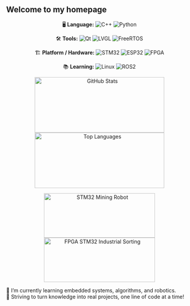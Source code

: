 ## Welcome to my homepage

<!-- 技能栈 Tech Stack -->
<p align="center">
  <!-- Language -->
  🖥️ <strong>Language:</strong>
  <img src="https://img.shields.io/badge/language-C/C++-blue" alt="C++"/>
  <img src="https://img.shields.io/badge/language-Python-blue" alt="Python"/>
</p>

<p align="center">
  <!-- Tools -->
  🛠️ <strong>Tools:</strong>
  <img src="https://img.shields.io/badge/tools-Qt-yellow" alt="Qt"/>
  <img src="https://img.shields.io/badge/tools-LVGL-yellow" alt="LVGL"/>
  <img src="https://img.shields.io/badge/tools-FreeRTOS-yellow" alt="FreeRTOS"/>
</p>

<p align="center">
  <!-- Platform / Hardware -->
  🏗️ <strong>Platform / Hardware:</strong>
  <img src="https://img.shields.io/badge/platform-STM32-green" alt="STM32"/>
  <img src="https://img.shields.io/badge/platform-ESP32-green" alt="ESP32"/>
  <img src="https://img.shields.io/badge/platform-FPGA-green" alt="FPGA"/>
</p>

<p align="center">
  <!-- Learning -->
  📚 <strong>Learning:</strong>
  <img src="https://img.shields.io/badge/learning-Linux-pink" alt="Linux"/>
  <img src="https://img.shields.io/badge/learning-ROS2-pink" alt="ROS2"/>
</p>

<!-- Tech Stack:
![C++](https://img.shields.io/badge/language-C/C++-blue)
![Python](https://img.shields.io/badge/language-Python-blue)
![Qt](https://img.shields.io/badge/tools-Qt-yellow)
![lvgl](https://img.shields.io/badge/tools-lvgl-yellow)
![FreeRTOS](https://img.shields.io/badge/tools-FreeRTOS-yellow)
![STM32](https://img.shields.io/badge/platform-STM32-green)
![ESP32](https://img.shields.io/badge/platform-ESP32-green)
![FPGA](https://img.shields.io/badge/platform-FPGA-green)
![linux](https://img.shields.io/badge/learning-linux-pink)
![ros2](https://img.shields.io/badge/learning-ros2-pink) -->




<p align="center">
  <a href="https://github.com/Zyf-de-github">
    <img src="https://github-readme-stats.vercel.app/api?username=Zyf-de-github&show_icons=true&theme=radical&hide_border=true" 
         alt="GitHub Stats" width="350" height="150"/>
  </a>
  <a href="https://github.com/Zyf-de-github">
    <img src="https://github-stats.ubrong.com/api/top-langs/?username=Zyf-de-github&layout=compact&theme=radical&exclude_repo=h750_lvgl_yizhi,stm32-Mining-Robot,fpga-stm32-Industrial-Sorting" 
         alt="Top Languages" width="350" height="150"/>
  </a>
</p>

<!-- 学习项目 Pin Cards 并排居中 -->
<p align="center">
  <a href="https://github.com/Zyf-de-github/stm32-Mining-Robot">
    <img src="https://github-readme-stats.vercel.app/api/pin/?username=Zyf-de-github&theme=radical&repo=stm32-Mining-Robot" 
         alt="STM32 Mining Robot" width="300" height="120"/>
  </a>
  <a href="https://github.com/Zyf-de-github/fpga-stm32-Industrial-Sorting">
    <img src="https://github-readme-stats.vercel.app/api/pin/?username=Zyf-de-github&theme=radical&repo=fpga-stm32-Industrial-Sorting" 
         alt="FPGA STM32 Industrial Sorting" width="300" height="120"/>
  </a>
</p>

🌱 I’m currently learning embedded systems, algorithms, and robotics.  
🚀 Striving to turn knowledge into real projects, one line of code at a time!

<!-- [![Anurag's GitHub stats](https://github-readme-stats.vercel.app/api?username=Zyf-de-github&show_icons=true&theme=merko)](https://github.com/Zyf-de-github)

[![Top Langs](https://github-stats.ubrong.com/api/top-langs/?username=Zyf-de-github&layout=compact&theme=merko&exclude_repo=h750_lvgl_yizhi,stm32-Mining-Robot,fpga-stm32-Industrial-Sorting)](https://github.com/Zyf-de-github)




[![Readme Card](https://github-readme-stats.vercel.app/api/pin/?username=Zyf-de-github&theme=merko&repo=stm32-Mining-Robot)](https://github.com/Zyf-de-github/stm32-Mining-Robot)
[![Readme Card](https://github-readme-stats.vercel.app/api/pin/?username=Zyf-de-github&theme=merko&repo=fpga-stm32-Industrial-Sorting)](https://github.com/Zyf-de-github/fpga-stm32-Industrial-Sorting) -->




<!--
**Zyf-de-github/Zyf-de-github** is a ✨ _special_ ✨ repository because its `README.md` (this file) appears on your GitHub profile.

Here are some ideas to get you started:

- 🔭 I’m currently working on ...
- 🌱 I’m currently learning ...
- 👯 I’m looking to collaborate on ...
- 🤔 I’m looking for help with ...
- 💬 Ask me about ...
- 📫 How to reach me: ...
- 😄 Pronouns: ...
- ⚡ Fun fact: ...
-->
